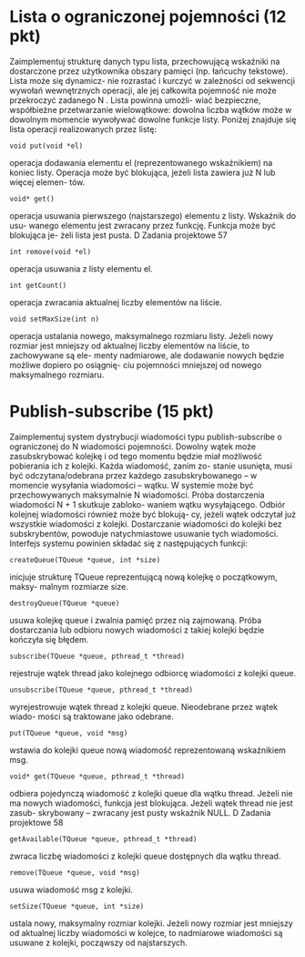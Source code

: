# Lista o ograniczonej pojemności (12 pkt)
Zaimplementuj strukturę danych typu lista, przechowującą wskaźniki na dostarczone
przez użytkownika obszary pamięci (np. łańcuchy tekstowe). Lista może się dynamicz-
nie rozrastać i kurczyć w zależności od sekwencji wywołań wewnętrznych operacji,
ale jej całkowita pojemność nie może przekroczyć zadanego N . Lista powinna umożli-
wiać bezpieczne, współbieżne przetwarzanie wielowątkowe: dowolna liczba wątków
może w dowolnym momencie wywoływać dowolne funkcje listy. Poniżej znajduje się
lista operacji realizowanych przez listę:
```
void put(void *el)
```
operacja dodawania elementu el (reprezentowanego wskaźnikiem) na koniec
listy. Operacja może być blokująca, jeżeli lista zawiera już N lub więcej elemen-
tów.
```
void* get()
```
operacja usuwania pierwszego (najstarszego) elementu z listy. Wskaźnik do usu-
wanego elementu jest zwracany przez funkcję. Funkcja może być blokująca je-
żeli lista jest pusta.
D Zadania projektowe 57
```
int remove(void *el)
```
operacja usuwania z listy elementu el.
```
int getCount()
```
operacja zwracania aktualnej liczby elementów na liście.
```
void setMaxSize(int n)
```
operacja ustalania nowego, maksymalnego rozmiaru listy. Jeżeli nowy rozmiar
jest mniejszy od aktualnej liczby elementów na liście, to zachowywane są ele-
menty nadmiarowe, ale dodawanie nowych będzie możliwe dopiero po osiągnię-
ciu pojemności mniejszej od nowego maksymalnego rozmiaru.
# Publish-subscribe (15 pkt)
Zaimplementuj system dystrybucji wiadomości typu publish-subscribe o ograniczonej
do N wiadomości pojemności. Dowolny wątek może zasubskrybować kolejkę i od tego
momentu będzie miał możliwość pobierania ich z kolejki. Każda wiadomość, zanim zo-
stanie usunięta, musi być odczytana/odebrana przez każdego zasubskrybowanego – w
momencie wysyłania wiadomości – wątku. W systemie może być przechowywanych
maksymalnie N wiadomości. Próba dostarczenia wiadomości N + 1 skutkuje zabloko-
waniem wątku wysyłającego. Odbiór kolejnej wiadomości również może być blokują-
cy, jeżeli wątek odczytał już wszystkie wiadomości z kolejki. Dostarczanie wiadomości
do kolejki bez subskrybentów, powoduje natychmiastowe usuwanie tych wiadomości.
Interfejs systemu powinien składać się z następujących funkcji:
```
createQueue(TQueue *queue, int *size)
```
inicjuje strukturę TQueue reprezentującą nową kolejkę o początkowym, maksy-
malnym rozmiarze size.
```
destroyQueue(TQueue *queue)
```
usuwa kolejkę queue i zwalnia pamięć przez nią zajmowaną. Próba dostarczania
lub odbioru nowych wiadomości z takiej kolejki będzie kończyła się błędem.
```
subscribe(TQueue *queue, pthread_t *thread)
```
rejestruje wątek thread jako kolejnego odbiorcę wiadomości z kolejki queue.
```
unsubscribe(TQueue *queue, pthread_t *thread)
```
wyrejestrowuje wątek thread z kolejki queue. Nieodebrane przez wątek wiado-
mości są traktowane jako odebrane.
```
put(TQueue *queue, void *msg)
```
wstawia do kolejki queue nową wiadomość reprezentowaną wskaźnikiem msg.
```
void* get(TQueue *queue, pthread_t *thread)
```
odbiera pojedynczą wiadomość z kolejki queue dla wątku thread. Jeżeli nie ma
nowych wiadomości, funkcja jest blokująca. Jeżeli wątek thread nie jest zasub-
skrybowany – zwracany jest pusty wskaźnik NULL.
D Zadania projektowe 58
```
getAvailable(TQueue *queue, pthread_t *thread)
```
zwraca liczbę wiadomości z kolejki queue dostępnych dla wątku thread.
```
remove(TQueue *queue, void *msg)
```
usuwa wiadomość msg z kolejki.
```
setSize(TQueue *queue, int *size)
```
ustala nowy, maksymalny rozmiar kolejki. Jeżeli nowy rozmiar jest mniejszy od
aktualnej liczby wiadomości w kolejce, to nadmiarowe wiadomości są usuwane
z kolejki, począwszy od najstarszych.
